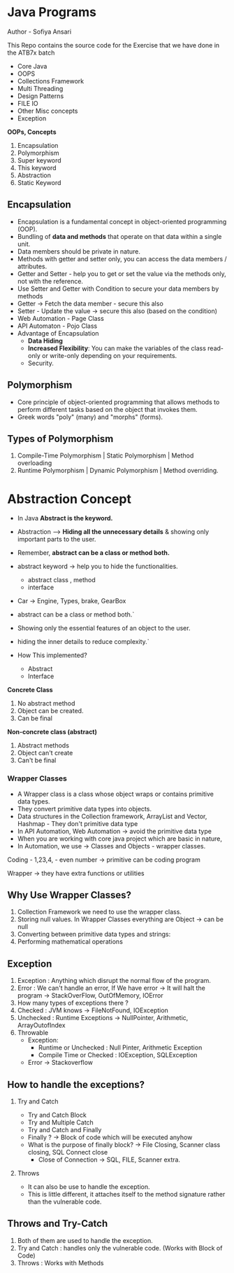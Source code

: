 # Java Programs

Author - Sofiya Ansari

This Repo contains the source code for the Exercise that we have done in the ATB7x batch
- Core Java 
- OOPS
- Collections Framework
- Multi Threading
- Design Patterns
- FILE IO
- Other Misc concepts
- Exception

**OOPs, Concepts**

1. Encapsulation
2. Polymorphism
3. Super keyword
4. This keyword
5. Abstraction
6. Static Keyword


## Encapsulation
- Encapsulation is a fundamental concept in object-oriented programming (OOP).
- Bundling of **data and methods** that operate on that data within a single unit.
- Data members should be private in nature.
- Methods with getter and setter only, you can access the data members / attributes.
- Getter and Setter - help you to get or set the value via the methods only, not with the reference.
- Use Setter and Getter with Condition to secure your data members by methods
- Getter -> Fetch the data member - secure this also
- Setter - Update the value -> secure this also (based on the condition)
- Web Automation - Page Class
- API Automaton - Pojo Class
- Advantage of Encapsulation
    - **Data Hiding**
    - **Increased Flexibility**: You can make the variables of the class read-only or write-only depending on your requirements.
    - Security.


## Polymorphism
- Core principle of object-oriented programming that allows methods to perform different tasks based on the object that invokes them.
- Greek words "poly" (many) and "morphs" (forms).
## Types of Polymorphism
1. Compile-Time Polymorphism | Static Polymorphism | Method overloading
2. Runtime Polymorphism | Dynamic Polymorphism | Method overriding.


# Abstraction Concept
- In Java **Abstract is the keyword.**
- Abstraction --> **Hiding all the unnecessary details** & showing only important parts to the user.
- Remember, **abstract can be a class or method both.**
- abstract keyword -> help you to hide the functionalities.
    - abstract class , method
    - interface

- Car -> Engine, Types, brake, GearBox
- abstract can be a class or method both.`
- Showing only the essential features of an object to the user.
- hiding the inner details to reduce complexity.`
- How This implemented?
  - Abstract
  - Interface

**Concrete Class**

1. No abstract method
2. Object can be created.
3. Can be final


**Non-concrete class (abstract)**

1. Abstract methods
2. Object can't create
3. Can't be final


### **Wrapper Classes**
- A Wrapper class is a class whose object wraps or contains primitive data types.
- They convert primitive data types into objects.
- Data structures in the Collection framework, ArrayList and Vector, Hashmap - They don't primitive data type
- In API Automation, Web Automation -> avoid the primitive data type 
- When you are working with core java project which are basic in nature, 
- In Automation, we use -> Classes and Objects - wrapper classes.


Coding -  1,23,4, - even number -> primitive can be coding program

Wrapper -> they have extra functions or utilities

## Why Use Wrapper Classes?
1. Collection Framework we need to use the wrapper class.
2. Storing null values. In Wrapper Classes everything are Object -> can be null
3. Converting between primitive data types and strings:
4. Performing mathematical operations

## Exception
1. Exception : Anything which disrupt the normal flow of the program.
2. Error : We can't handle an error, If We have error -> It will halt the program -> StackOverFlow, OutOfMemory, IOError
3. How many types of exceptions there ?
  1. Checked : JVM knows -> FileNotFound, IOException
  2. Unchecked : Runtime Exceptions -> NullPointer, Arithmetic, ArrayOutofIndex
4. Throwable 
   - Exception:
      - Runtime or Unchecked : Null Pinter, Arithmetic Exception
      - Compile Time or Checked : IOException, SQLException
   - Error -> Stackoverflow


## How to handle the exceptions?

1. Try and Catch
   - Try and Catch Block 
   - Try and Multiple Catch 
   - Try and Catch and Finally 
   - Finally ? -> Block of code which will be executed anyhow 
   - What is the purpose of finally block? -> File Closing, Scanner class closing, SQL Connect close 
     - Close of Connection -> SQL, FILE, Scanner extra.

2. Throws
   - It can also be use to handle the exception.
   - This is little different, it attaches itself to the method signature rather than the vulnerable code.


## Throws and Try-Catch

1. Both of them are used to handle the exception.
2. Try and Catch : handles only the vulnerable code. (Works with Block of Code)
3. Throws : Works with Methods 
